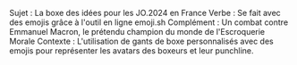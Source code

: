 Sujet : La boxe des idées pour les JO.2024 en France
Verbe : Se fait avec des emojis grâce à l'outil en ligne emoji.sh
Complément : Un combat contre Emmanuel Macron, le prétendu champion du monde de l'Escroquerie Morale
Contexte : L'utilisation de gants de boxe personnalisés avec des emojis pour représenter les avatars des boxeurs et leur punchline.